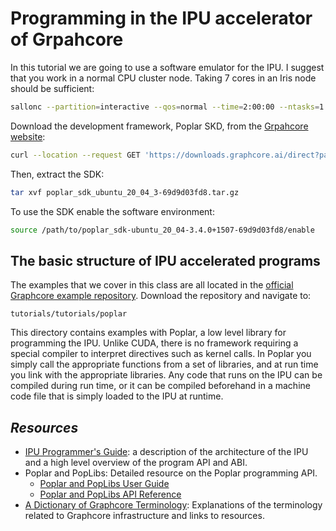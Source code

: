 # Programming in the IPU accelerator of Grpahcore

In this tutorial we are going to use a software emulator for the IPU. I suggest that you work in a normal CPU cluster node. Taking 7 cores in an Iris node should be sufficient:
```bash
sallonc --partition=interactive --qos=normal --time=2:00:00 --ntasks=1 --cpus-per-task=7
```
Download the development framework, Poplar SKD, from the [Grpahcore website](https://www.graphcore.ai/downloads):
```bash
curl --location --request GET 'https://downloads.graphcore.ai/direct?package=poplar-poplar_sdk_ubuntu_20_04_3.4.0_69d9d03fd8-3.4.0&file=poplar_sdk-ubuntu_20_04-3.4.0-69d9d03fd8.tar.gz' --output 'poplar_sdk-ubuntu_20_04-3.4.0-69d9d03fd8.tar.gz'
```
Then, extract the SDK:
```bash
tar xvf poplar_sdk_ubuntu_20_04_3-69d9d03fd8.tar.gz
```
To use the SDK enable the software environment:
```bash
source /path/to/poplar_sdk-ubuntu_20_04-3.4.0+1507-69d9d03fd8/enable
```

## The basic structure of IPU accelerated programs

The examples that we cover in this class are all located in the [official Graphcore example repository](https://github.com/graphcore/examples). Download the repository and navigate to:
```
tutorials/tutorials/poplar
```
This directory contains examples with Poplar, a low level library for programming the IPU. Unlike CUDA, there is no framework requiring a special compiler to interpret directives such as kernel calls. In Poplar you simply call the appropriate functions from a set of libraries, and at run time you link with the appropriate libraries. Any code that runs on the IPU can be compiled during run time, or it can be compiled beforehand in a machine code file that is simply loaded to the IPU at runtime.

## _Resources_

- [IPU Programmer's Guide](https://docs.graphcore.ai/projects/ipu-programmers-guide/en/latest/): a description of the architecture of the IPU and a high level overview of the program API and ABI.
- Poplar and PopLibs: Detailed resource on the Poplar programming API.
    - [Poplar and PopLibs User Guide](https://docs.graphcore.ai/projects/poplar-user-guide/en/latest/)
    - [Poplar and PopLibs API Reference](https://docs.graphcore.ai/projects/poplar-api/en/latest/)
- [A Dictionary of Graphcore Terminology](https://docs.graphcore.ai/projects/graphcore-glossary/en/latest/): Explanations of the terminology related to Graphcore infrastructure and links to resources.

